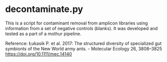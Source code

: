 # decontaminate.py
This is a script for contaminant removal from amplicon libraries using information from a set of negative controls (blanks). It was developed and tested as a part of a mothur pipeline.






Reference:
Łukasik P. et al. 2017: The structured diversity of specialized gut symbionts of the New World army ants. -
Molecular Ecology 26, 3808–3825  https://doi.org/10.1111/mec.14140
